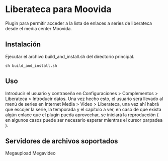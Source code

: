 Liberateca para Moovida
=======================

Plugin para permitir acceder a la lista de enlaces a series de liberateca desde el media center Moovida.

Instalación
-----------

Ejecutar el archivo build_and_install.sh del directorio principal.

`sh build_and_install.sh`

Uso
---

Introducir el usuario y contraseña en Configuraciones > Complementos > Liberateca > Introducir datos.
Una vez hecho esto, el usuario será llevado al menú de series en Internet Media > Video > Liberateca, una vez ahí habrá que escojer la serie, la temporada y el capítulo a ver, en caso de que exista algún enlace que el plugin pueda aprovechar, se iniciará la reproducción ( en algunos casos puede ser necesario esperar mientras el cursor parpadea ).

Servidores de archivos soportados
---------------------------------

Megaupload
Megavideo

